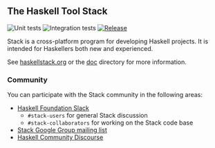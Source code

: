 ## The Haskell Tool Stack

![Unit tests](https://github.com/commercialhaskell/stack/workflows/Unit%20tests/badge.svg)
![Integration tests](https://github.com/commercialhaskell/stack/workflows/Integration%20tests/badge.svg)
[![Release](https://img.shields.io/github/release/commercialhaskell/stack.svg)](https://github.com/commercialhaskell/stack/releases)

Stack is a cross-platform program for developing Haskell projects. It is intended for Haskellers both new and experienced.

See [haskellstack.org](http://haskellstack.org) or the [doc](./doc) directory for more
information.

### Community

You can participate with the Stack community in the following areas:

* [Haskell Foundation Slack](https://join.slack.com/t/haskell-foundation/shared_invite/zt-mjh76fw0-CEjg2NbyVE8rVQDvR~0F4A)
    * `#stack-users` for general Stack discussion
    * `#stack-collaborators` for working on the Stack code base
* [Stack Google Group mailing list](https://groups.google.com/g/haskell-stack)
* [Haskell Community Discourse](https://discourse.haskell.org/)
